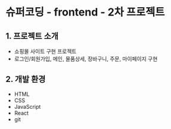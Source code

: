 # 슈퍼코딩 - frontend - 2차 프로젝트

## 1. 프로젝트 소개

- 쇼핑몰 사이트 구현 프로젝트
- 로그인/회원가입, 메인, 물품상세, 장바구니, 주문, 마이페이지 구현

## 2. 개발 환경

- HTML
- CSS
- JavaScript
- React
- git
